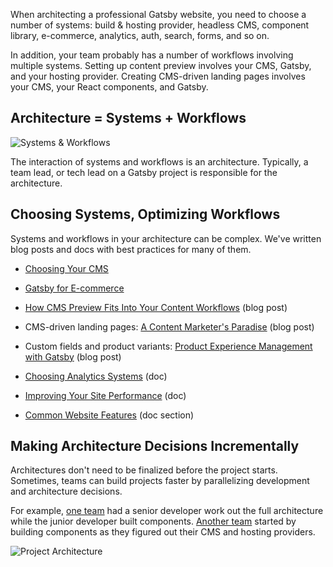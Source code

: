 When architecting a professional Gatsby website, you need to choose a number of systems: build & hosting provider, headless CMS, component library, e-commerce, analytics, auth, search, forms, and so on.

In addition, your team probably has a number of workflows involving multiple systems. Setting up content preview involves your CMS, Gatsby, and your hosting provider. Creating CMS-driven landing pages involves your CMS, your React components, and Gatsby.

## Architecture = Systems + Workflows

![Systems & Workflows](../../images/systems-workflows.png)

The interaction of systems and workflows is an architecture. Typically, a team lead, or tech lead on a Gatsby project is responsible for the architecture.

## Choosing Systems, Optimizing Workflows

Systems and workflows in your architecture can be complex. We've written blog posts and docs with best practices for many of them.

- [Choosing Your CMS](/docs/conceptual/choosing-a-cms)

- [Gatsby for E-commerce](/docs/conceptual/gatsby-for-ecommerce)

- [How CMS Preview Fits Into Your Content Workflows](/blog/how-cms-preview-fits-into-your-content-workflows/) (blog post)

- CMS-driven landing pages: [A Content Marketer's Paradise](/blog/content-paradise/) (blog post)

- Custom fields and product variants: [Product Experience Management with Gatsby](/blog/product-experience-management-with-gatsby-delivering-a-rich-e-commerce-experience) (blog post)

- [Choosing Analytics Systems](/blog/conceptual/choosing-analytics-systems) (doc)

- [Improving Your Site Performance](/docs/how-to/performance/improving-site-performance) (doc)

- [Common Website Features](/docs/how-to/adding-common-features) (doc section)

## Making Architecture Decisions Incrementally

Architectures don't need to be finalized before the project starts. Sometimes, teams can build projects faster by parallelizing development and architecture decisions.

For example, [one team](/blog/jaxxon-gatsby-shopify-faster-growth) had a senior developer work out the full architecture while the junior developer built components. [Another team](/blog/how-elevar-used-storybook-with-gatsby-to-support-a-modular-design-process) started by building components as they figured out their CMS and hosting providers.

![Project Architecture](../../images/project-architecture.png)
